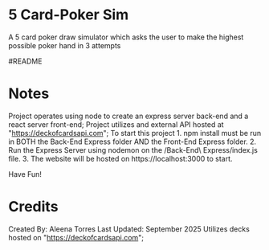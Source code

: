 # 5 Card-Poker Sim
A 5 card poker draw simulator which asks the user to make the highest possible poker hand in 3 attempts

#README

# Notes
Project operates using node to create an express server back-end and a react server front-end;
Project utilizes and external API hosted at "https://deckofcardsapi.com";
To start this project
    1. npm install must be run in BOTH the Back-End Express folder AND the Front-End Express folder.
    2. Run the Express Server using nodemon on the /Back-End\ Express/index.js file.
    3. The website will be hosted on https://localhost:3000 to start.

Have Fun!

# Credits
Created By: Aleena Torres
Last Updated: September 2025
Utilizes decks hosted on "https://deckofcardsapi.com";
